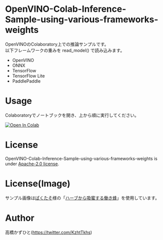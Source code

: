 # OpenVINO-Colab-Inference-Sample-using-various-frameworks-weights
OpenVINOのColaboratory上での推論サンプルです。<br>
以下フレームワークの重みを read_model() で読み込みます。
* OpenVINO
* ONNX
* TensorFlow
* TensorFlow Lite
* PaddlePaddle


# Usage
Colaboratoryでノートブックを開き、上から順に実行してください。<br>

[![Open In Colab](https://colab.research.google.com/assets/colab-badge.svg)](https://colab.research.google.com/github/Kazuhito00/OpenVINO-Colab-Inference-Sample-using-various-frameworks-weights/blob/main/OpenVINO-Colab-Inference-Sample-using-various-frameworks-weights.ipynb)


# License 
OpenVINO-Colab-Inference-Sample-using-various-frameworks-weights is under [Apache-2.0 license](LICENSE).

# License(Image)
サンプル画像は[ぱくたそ](https://www.pakutaso.com/)様の「[ハーブから吸蜜する働き蜂](https://www.pakutaso.com/20171037278post-13573.html)」を使用しています。

# Author
高橋かずひと(https://twitter.com/KzhtTkhs)

